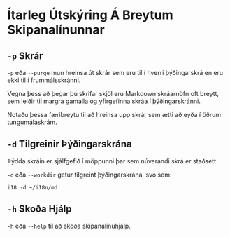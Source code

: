 # Ítarleg Útskýring Á Breytum Skipanalínunnar

## `-p` Skrár

`-p` eða `--purge` mun hreinsa út skrár sem eru til í hverri þýðingarskrá en eru ekki til í frummálsskránni.

Vegna þess að þegar þú skrifar skjöl eru Markdown skráarnöfn oft breytt, sem leiðir til margra gamalla og yfirgefinna skráa í þýðingarskránni.

Notaðu þessa færibreytu til að hreinsa upp skrár sem ætti að eyða í öðrum tungumálaskrám.

## `-d` Tilgreinir Þýðingarskrána

Þýdda skráin er sjálfgefið í möppunni þar sem núverandi skrá er staðsett.

`-d` eða `--workdir` getur tilgreint þýðingarskrána, svo sem:

```
i18 -d ~/i18n/md
```

## `-h` Skoða Hjálp

`-h` eða `--help` til að skoða skipanalínuhjálp.